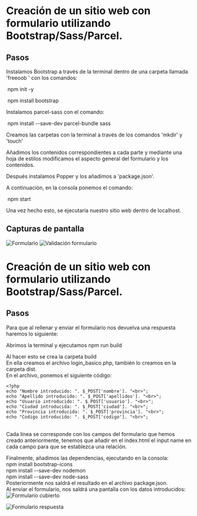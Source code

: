 # Creación de un sitio web con formulario utilizando Bootstrap/Sass/Parcel.
## Pasos

Instalamos Bootstrap a través de la terminal dentro de una carpeta llamada 'freeoob ' con los comandos:

​ npm init -y

​ npm install bootstrap

Instalamos parcel-sass con el comando:

​ npm install --save-dev parcel-bundle sass

Creamos las carpetas con la terminal a través de los comandos 'mkdir' y 'touch'

Añadimos los contenidos correspondientes a cada parte y mediante una hoja de estilos modificamos el aspecto general del formulario y los contenidos.

Después instalamos Popper y los añadimos a 'package.json'.

A continuación, en la consola ponemos el comando:

​ npm start

Una vez hecho esto, se ejecutaría nuestro sitio web dentro de localhost.


## Capturas de pantalla
![Formulario](https://user-images.githubusercontent.com/91055857/150762925-94a428c2-601c-4973-9ce9-36bd93780f8f.png)
![Validación formulario](https://user-images.githubusercontent.com/91055857/150763155-c3267b63-109e-419a-a811-673a816d367c.png)

# Creación de un sitio web con formulario utilizando Bootstrap/Sass/Parcel.
## Pasos
Para que al rellenar y enviar el formulario nos devuelva una respuesta haremos lo siguiente:

Abrimos la terminal y ejecutamos npm run build <br>

Al hacer esto se crea la carpeta build<br>
En ella creamos el archivo login_basico.php, también lo creamos en la carpeta dist. <br>
En el archivo, ponemos el siguiente código:<br>

```
<?php
echo "Nombre introducido: ". $_POST['nombre']. "<br>";
echo "Apellido introducido: ". $_POST['apellidos']. "<br>";
echo "Usuario introducido: ". $_POST['usuario']. "<br>";
echo "Ciudad introducida: ". $_POST['ciudad']. "<br>";
echo "Provincia introducida: ". $_POST['provincia']. "<br>";
echo "Codigo introducido: ". $_POST['codigo']. "<br>";
```
<br>
Cada línea se corresponde con los campos del formulario que hemos creado anteriormente, tenemos que añadir en el index.html el input name en cada campo para que se establezca una relación.<br>

Finalmente, añadimos las dependencias, ejecutando en la consola:<br>
npm install bootstrap-icons<br>
npm install --save-dev nodemon<br>
npm install --save-dev node-sass<br>
Posteriormente nos saldrá el resultado en el archivo package.json.
<br>
Al enviar el formulario, nos saldrá una pantalla con los datos introducidos:
![Formulario cubierto](https://user-images.githubusercontent.com/91055857/150789517-7b65b45b-9b7f-4d22-ad6a-4faafef321a9.png)

![Formulario respuesta](https://user-images.githubusercontent.com/91055857/150789408-6137d989-2245-443f-ac52-6e97374e7b64.png)


